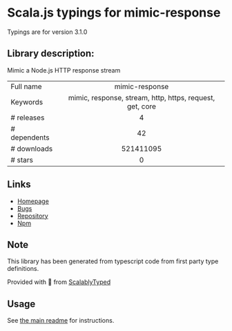 
# Scala.js typings for mimic-response

Typings are for version 3.1.0

## Library description:
Mimic a Node.js HTTP response stream

|                    |                 |
| ------------------ | :-------------: |
| Full name          | mimic-response |
| Keywords           | mimic, response, stream, http, https, request, get, core |
| # releases         | 4 |
| # dependents       | 42 |
| # downloads        | 521411095 |
| # stars            | 0 |

## Links
- [Homepage](https://github.com/sindresorhus/mimic-response#readme)
- [Bugs](https://github.com/sindresorhus/mimic-response/issues)
- [Repository](https://github.com/sindresorhus/mimic-response)
- [Npm](https://www.npmjs.com/package/mimic-response)
    


## Note
This library has been generated from typescript code from first party type definitions.

Provided with :purple_heart: from [ScalablyTyped](https://github.com/oyvindberg/ScalablyTyped)

## Usage
See [the main readme](../../readme.md) for instructions.


